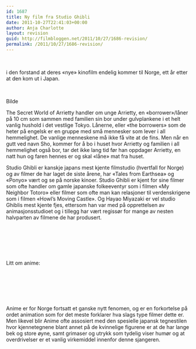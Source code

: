 ```yaml
---
id: 1687
title: Ny film fra Studio Ghibli
date: 2011-10-27T22:41:03+00:00
author: Anja Charlotte
layout: revision
guid: http://filmbloggen.net/2011/10/27/1686-revision/
permalink: /2011/10/27/1686-revision/
---
```

&nbsp;

i den forstand at deres &laquo;nye&raquo; kinofilm endelig kommer til Norge, ett år etter at den kom ut i Japan.

&nbsp;

Bilde

The Secret World of Arrietty handler om unge Arrietty, en &laquo;borrower&raquo;/låner på 10 cm som sammen med familien sin bor under gulvplankene i et helt vanlig hushold i det vestlige Tokyo. Lånerne, eller &laquo;the borrowers&raquo; som de heter på engelsk er en gruppe med små mennesker som lever i all hemmelighet. De vanlige menneskene må ikke få vite at de fins. Men når en gutt ved navn Sho, kommer for å bo i huset hvor Arrietty og familien i all hemmelighet også bor, tar det ikke lang tid før han oppdager Arrietty, en natt hun og faren hennes er og skal &laquo;låne&raquo; mat fra huset.

Studio Ghibli er kanskje japans mest kjente filmstudio (hvertfall for Norge) og av filmer de har laget de siste årene, har &laquo;Tales from Earthsea&raquo; og &laquo;Ponyo&raquo; vært og se på norske kinoer. Studio Ghibli er kjent for sine filmer som ofte handler om gamle japanske folkeeventyr som i filmen &laquo;My Neighbor Totoro&raquo; eller filmer som ofte man kan relasjoner til verdenskrigene som i filmen &laquo;Howl&#8217;s Moving Castle&raquo;. Og Hayao Miyazaki er vel studio Ghiblis mest kjente fjes, ettersom han var med på opprettelsen av animasjonsstudioet og i tillegg har vært regissør for mange av nesten halvparten av filmene de har produsert.

&nbsp;

&nbsp;

&nbsp;

Litt om anime:

&nbsp;

&nbsp;

&nbsp;

Anime er for Norge fortsatt et ganske nytt fenomen, og er en forkortelse på ordet animation som for det meste forklarer hva slags type filmer dette er. Men likevel blir Anime ofte assosiert med den spesielle japansk tegnestilen hvor kjennetegnene blant annet på de kvinnelige figurene er at de har lange bek og store øyne, samt grimaser og utrykk som tydelig viser humør og at overdrivelser er et vanlig virkemiddel innenfor denne sjangeren.

<span style="font-size: small"><span class="Apple-style-span" style="line-height: normal"><br /> </span></span>